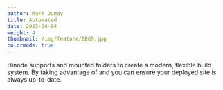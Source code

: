 ```yaml
---
author: Mark Dumay
title: Automated
date: 2023-08-04
weight: 4
thumbnail: /img/feature/BB69.jpg
colormode: true
---
```


Hinode supports  and mounted folders to create a modern, flexible build system. By taking advantage of  and  you can ensure your deployed site is always up-to-date.
